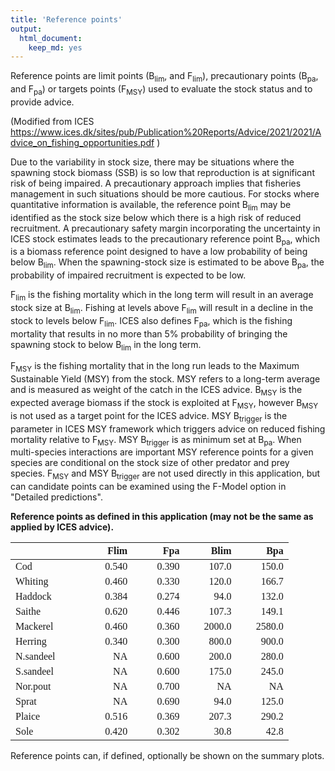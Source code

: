 ```yaml
---
title: 'Reference points'
output:
  html_document:
    keep_md: yes
---
```




Reference points are limit points (B<sub>lim</sub>, and  F<sub>lim</sub>), precautionary points (B<sub>pa</sub>, and  F<sub>pa</sub>) or targets points (F<sub>MSY</sub>) used to evaluate the stock status and to  provide advice.  

(Modified from ICES https://www.ices.dk/sites/pub/Publication%20Reports/Advice/2021/2021/Advice_on_fishing_opportunities.pdf )

Due to the variability in stock size, there may be situations where the spawning stock biomass (SSB) is so low that reproduction is at
significant risk of being impaired. A precautionary approach implies that fisheries management in such situations should
be more cautious. For stocks where quantitative information is available, the reference point  B<sub>lim</sub> may be identified as the
stock size below which there is a high risk of reduced recruitment. A precautionary safety margin incorporating
the uncertainty in ICES stock estimates leads to the precautionary reference point B<sub>pa</sub>, which is a biomass reference point
designed to have a low probability of being below  B<sub>lim</sub>. When the spawning-stock size is estimated to be above B<sub>pa</sub>, the
probability of impaired recruitment is expected to be low.

F<sub>lim</sub> is the fishing mortality which in the long term will result in an average stock size at  B<sub>lim</sub>. Fishing at levels above F<sub>lim</sub> will
result in a decline in the stock to levels below F<sub>lim</sub>. ICES also defines F<sub>pa</sub>, which is the fishing mortality that results in no
more than 5% probability of bringing the spawning stock to below B<sub>lim</sub> in the long term.

F<sub>MSY</sub> is the fishing mortality that in the long run leads to the Maximum Sustainable Yield (MSY) from the stock. MSY refers to a long-term average and is measured as weight of the catch in the ICES advice. B<sub>MSY</sub> is the expected average biomass if the stock is exploited at F<sub>MSY</sub>, however B<sub>MSY</sub> is not used as a target point for the ICES advice. MSY B<sub>trigger</sub> is the parameter in ICES MSY framework which triggers advice on reduced fishing mortality relative to F<sub>MSY</sub>. MSY B<sub>trigger</sub> is as minimum set at B<sub>pa</sub>. When multi-species interactions are important MSY reference points for a given species are conditional on the stock size of other predator and prey species. F<sub>MSY</sub> and MSY B<sub>trigger</sub> are not used directly in this application, but can candidate points can be examined using the F-Model option in "Detailed predictions".

**Reference points as defined in this application (may not be the same as applied by ICES advice).**

<table class=" lightable-classic" style="font-family: Cambria; width: auto !important; margin-left: auto; margin-right: auto;">
 <thead>
  <tr>
   <th style="text-align:left;">   </th>
   <th style="text-align:right;"> Flim </th>
   <th style="text-align:right;"> Fpa </th>
   <th style="text-align:right;"> Blim </th>
   <th style="text-align:right;"> Bpa </th>
  </tr>
 </thead>
<tbody>
  <tr>
   <td style="text-align:left;width: 1.0in; "> Cod </td>
   <td style="text-align:right;width: 0.7in; "> 0.540 </td>
   <td style="text-align:right;width: 0.7in; "> 0.390 </td>
   <td style="text-align:right;width: 0.7in; "> 107.0 </td>
   <td style="text-align:right;width: 0.7in; "> 150.0 </td>
  </tr>
  <tr>
   <td style="text-align:left;width: 1.0in; "> Whiting </td>
   <td style="text-align:right;width: 0.7in; "> 0.460 </td>
   <td style="text-align:right;width: 0.7in; "> 0.330 </td>
   <td style="text-align:right;width: 0.7in; "> 120.0 </td>
   <td style="text-align:right;width: 0.7in; "> 166.7 </td>
  </tr>
  <tr>
   <td style="text-align:left;width: 1.0in; "> Haddock </td>
   <td style="text-align:right;width: 0.7in; "> 0.384 </td>
   <td style="text-align:right;width: 0.7in; "> 0.274 </td>
   <td style="text-align:right;width: 0.7in; "> 94.0 </td>
   <td style="text-align:right;width: 0.7in; "> 132.0 </td>
  </tr>
  <tr>
   <td style="text-align:left;width: 1.0in; "> Saithe </td>
   <td style="text-align:right;width: 0.7in; "> 0.620 </td>
   <td style="text-align:right;width: 0.7in; "> 0.446 </td>
   <td style="text-align:right;width: 0.7in; "> 107.3 </td>
   <td style="text-align:right;width: 0.7in; "> 149.1 </td>
  </tr>
  <tr>
   <td style="text-align:left;width: 1.0in; "> Mackerel </td>
   <td style="text-align:right;width: 0.7in; "> 0.460 </td>
   <td style="text-align:right;width: 0.7in; "> 0.360 </td>
   <td style="text-align:right;width: 0.7in; "> 2000.0 </td>
   <td style="text-align:right;width: 0.7in; "> 2580.0 </td>
  </tr>
  <tr>
   <td style="text-align:left;width: 1.0in; "> Herring </td>
   <td style="text-align:right;width: 0.7in; "> 0.340 </td>
   <td style="text-align:right;width: 0.7in; "> 0.300 </td>
   <td style="text-align:right;width: 0.7in; "> 800.0 </td>
   <td style="text-align:right;width: 0.7in; "> 900.0 </td>
  </tr>
  <tr>
   <td style="text-align:left;width: 1.0in; "> N.sandeel </td>
   <td style="text-align:right;width: 0.7in; "> NA </td>
   <td style="text-align:right;width: 0.7in; "> 0.600 </td>
   <td style="text-align:right;width: 0.7in; "> 200.0 </td>
   <td style="text-align:right;width: 0.7in; "> 280.0 </td>
  </tr>
  <tr>
   <td style="text-align:left;width: 1.0in; "> S.sandeel </td>
   <td style="text-align:right;width: 0.7in; "> NA </td>
   <td style="text-align:right;width: 0.7in; "> 0.600 </td>
   <td style="text-align:right;width: 0.7in; "> 175.0 </td>
   <td style="text-align:right;width: 0.7in; "> 245.0 </td>
  </tr>
  <tr>
   <td style="text-align:left;width: 1.0in; "> Nor.pout </td>
   <td style="text-align:right;width: 0.7in; "> NA </td>
   <td style="text-align:right;width: 0.7in; "> 0.700 </td>
   <td style="text-align:right;width: 0.7in; "> NA </td>
   <td style="text-align:right;width: 0.7in; "> NA </td>
  </tr>
  <tr>
   <td style="text-align:left;width: 1.0in; "> Sprat </td>
   <td style="text-align:right;width: 0.7in; "> NA </td>
   <td style="text-align:right;width: 0.7in; "> 0.690 </td>
   <td style="text-align:right;width: 0.7in; "> 94.0 </td>
   <td style="text-align:right;width: 0.7in; "> 125.0 </td>
  </tr>
  <tr>
   <td style="text-align:left;width: 1.0in; "> Plaice </td>
   <td style="text-align:right;width: 0.7in; "> 0.516 </td>
   <td style="text-align:right;width: 0.7in; "> 0.369 </td>
   <td style="text-align:right;width: 0.7in; "> 207.3 </td>
   <td style="text-align:right;width: 0.7in; "> 290.2 </td>
  </tr>
  <tr>
   <td style="text-align:left;width: 1.0in; "> Sole </td>
   <td style="text-align:right;width: 0.7in; "> 0.420 </td>
   <td style="text-align:right;width: 0.7in; "> 0.302 </td>
   <td style="text-align:right;width: 0.7in; "> 30.8 </td>
   <td style="text-align:right;width: 0.7in; "> 42.8 </td>
  </tr>
</tbody>
</table>

 Reference points can, if defined, optionally be shown on the summary plots.
 
